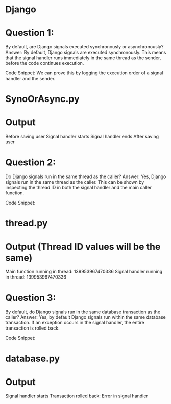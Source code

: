 # Django

# Question 1:
By default, are Django signals executed synchronously or asynchronously?
Answer: By default, Django signals are executed synchronously. This means that the signal handler runs immediately in the same thread as the sender, before the code continues execution.

Code Snippet: We can prove this by logging the execution order of a signal handler and the sender.
# SynoOrAsync.py

# Output
 Before saving user
 Signal handler starts
 Signal handler ends
 After saving user

# Question 2: 
Do Django signals run in the same thread as the caller?
Answer: Yes, Django signals run in the same thread as the caller. This can be shown by inspecting the thread ID in both the signal handler and the main caller function.

Code Snippet:
# thread.py

# Output (Thread ID values will be the same)
 Main function running in thread: 139953967470336
 Signal handler running in thread: 139953967470336

# Question 3:
By default, do Django signals run in the same database transaction as the caller?
Answer: Yes, by default Django signals run within the same database transaction. If an exception occurs in the signal handler, the entire transaction is rolled back.

Code Snippet:
# database.py

# Output
 Signal handler starts
 Transaction rolled back: Error in signal handler
